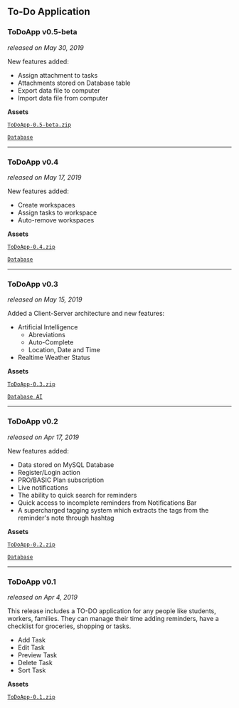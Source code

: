 ## To-Do Application

### ToDoApp v0.5-beta
_released on May 30, 2019_

New features added:
- Assign attachment to tasks
- Attachments stored on Database table
- Export data file to computer
- Import data file from computer

**Assets**

[`ToDoApp-0.5-beta.zip`](https://github.com/ps-ds-lab/2019-30235-catamold/archive/v0.5-beta.zip)

[`Database`](https://github.com/ps-ds-lab/2019-30235-catamold/releases/download/v0.5-beta/Database.sql)

***

### ToDoApp v0.4
_released on May 17, 2019_

New features added:
- Create workspaces
- Assign tasks to workspace
- Auto-remove workspaces

**Assets**

[`ToDoApp-0.4.zip`](https://github.com/ps-ds-lab/2019-30235-catamold/archive/v0.4.zip)

[`Database`](https://github.com/ps-ds-lab/2019-30235-catamold/releases/download/v0.4/Database.sql)

***

### ToDoApp v0.3
_released on May 15, 2019_

Added a Client-Server architecture and new features:
* Artificial Intelligence
	* Abreviations
	* Auto-Complete
	* Location, Date and Time
* Realtime Weather Status

**Assets**

[`ToDoApp-0.3.zip`](https://github.com/ps-ds-lab/2019-30235-catamold/archive/v0.3.zip)

[`Database AI`](https://github.com/ps-ds-lab/2019-30235-catamold/releases/download/v0.3/AIDatabase.sql)

***

### ToDoApp v0.2
_released on Apr 17, 2019_

New features added:
- Data stored on MySQL Database
- Register/Login action
- PRO/BASIC Plan subscription
- Live notifications 
- The ability to quick search for reminders
- Quick access to incomplete reminders from Notifications Bar
- A supercharged tagging system which extracts the tags from the reminder's note through hashtag

**Assets**

[`ToDoApp-0.2.zip`](https://github.com/ps-ds-lab/2019-30235-catamold/releases/download/v0.2/ToDoApp-0.2.zip)

[`Database`](https://github.com/ps-ds-lab/2019-30235-catamold/releases/download/v0.2/Database.sql)

***

### ToDoApp v0.1
_released on Apr 4, 2019_

This release includes a TO-DO application for any people like students, workers, families. They can manage their time adding reminders, have a checklist for groceries, shopping or tasks.
- Add Task
- Edit Task
- Preview Task
- Delete Task
- Sort Task

**Assets**

[`ToDoApp-0.1.zip`](https://github.com/ps-ds-lab/2019-30235-catamold/releases/download/v0.1/ToDoApp-0.1.zip)
